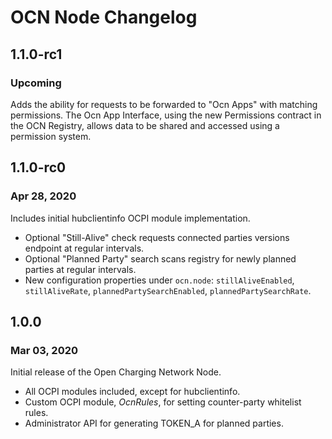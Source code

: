 # OCN Node Changelog

## 1.1.0-rc1 
### Upcoming

Adds the ability for requests to be forwarded to "Ocn Apps" with matching permissions. The
Ocn App Interface, using the new Permissions contract in the OCN Registry, allows data to be
shared and accessed using a permission system.

## 1.1.0-rc0 
### Apr 28, 2020

Includes initial hubclientinfo OCPI module implementation.
- Optional "Still-Alive" check requests connected parties versions endpoint at regular intervals.
- Optional "Planned Party" search scans registry for newly planned parties at regular intervals.
- New configuration properties under `ocn.node`: `stillAliveEnabled`, `stillAliveRate`, 
  `plannedPartySearchEnabled`, `plannedPartySearchRate`.
      
## 1.0.0
### Mar 03, 2020

Initial release of the Open Charging Network Node.
- All OCPI modules included, except for hubclientinfo.
- Custom OCPI module, *OcnRules*, for setting counter-party whitelist rules.
- Administrator API for generating TOKEN_A for planned parties.